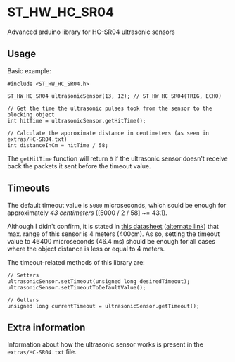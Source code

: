 # ST_HW_HC_SR04
Advanced arduino library for HC-SR04 ultrasonic sensors

## Usage
Basic example:
```arduino
#include <ST_HW_HC_SR04.h>

ST_HW_HC_SR04 ultrasonicSensor(13, 12); // ST_HW_HC_SR04(TRIG, ECHO)

// Get the time the ultrasonic pulses took from the sensor to the blocking object
int hitTime = ultrasonicSensor.getHitTime();

// Calculate the approximate distance in centimeters (as seen in extras/HC-SR04.txt)
int distanceInCm = hitTime / 58;
```

  The `getHitTime` function will return `0` if the ultrasonic sensor doesn't
receive back the packets it sent before the timeout value.

## Timeouts
  The default timeout value is `5000` microseconds, which sould be enough for approximately
*43 centimeters* ([5000  / 2 / 58] ~= 43.1).

  Although I didn't confirm, it is stated in [this datasheet](http://www.micropik.com/PDF/HCSR04.pdf)
([alternate link](https://cdn.sparkfun.com/datasheets/Sensors/Proximity/HCSR04.pdf)) that max. range
of this sensor is 4 meters (400cm). As so, setting the timeout value to 46400 microseconds (46.4 ms)
should be enough for all cases where the object distance is less or equal to 4 meters.

The timeout-related methods of this library are:
```arduino
// Setters
ultrasonicSensor.setTimeout(unsigned long desiredTimeout);
ultrasonicSensor.setTimeoutToDefaultValue();

// Getters
unsigned long currentTimeout = ultrasonicSensor.getTimeout();
```

## Extra information
  Information about how the ultrasonic sensor works is present in the
`extras/HC-SR04.txt` file.
